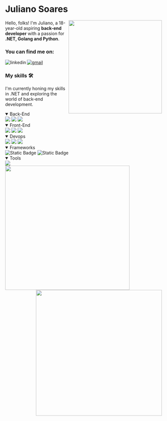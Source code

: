 # Juliano Soares

<img src="https://i.redd.it/1ib45r99mmp61.gif" width=300 height=300 align="right">

<p align="left"> Hello, folks! I'm Juliano, a 18-year-old aspiring <strong>back-end developer</strong> with a passion for <strong>.NET, Golang and Python</strong>.   </p>

### You can find me on:

<!-- Linkedin -->
[<img src="https://img.shields.io/badge/linkedin-_?style=for-the-badge&logo=linkedin&color=%09%23004687&link=https%3A%2F%2Fwww.linkedin.com%2Fin%2Fjuliano-gregorio%2F" alt="linkedin" align="left">](https://www.linkedin.com/in/juliano-gregorio/)

<!-- Gmail -->
[<img src="https://img.shields.io/badge/gmail-_?style=for-the-badge&logo=gmail&color=%09%23000000&link=https%3A%2F%2Fwww.linkedin.com%2Fin%2Fjuliano-gregorio%2F" alt="gmail">](mailto:julianosgreg@gmail.com)


### My skills 🛠️

I'm currently honing my skills in .NET and exploring the world of back-end development.

<details open="true"> 
	
<summary> Back-End </summary>
	
<img src="https://img.shields.io/badge/C%23-_?style=for-the-badge&logo=c%23&color=%230a0047">

<img src="https://img.shields.io/badge/golang-_?style=for-the-badge&logo=go&color=%230a0047">

<img src="https://img.shields.io/badge/python-python?style=for-the-badge&logo=python&color=%230a0047">
  
</details>

<details open="true"> 
	
<summary> Front-End </summary>
	
<img src="https://img.shields.io/badge/html-_?style=for-the-badge&logo=html5&color=%230a0047">

<img src="https://img.shields.io/badge/css-_?style=for-the-badge&logo=css3&color=%230a0047">

<img src="https://img.shields.io/badge/javascript-_?style=for-the-badge&logo=javascript&color=%230a0047">
  
</details>

<details open="true"> 
	
<summary> Devops </summary>

<img src="https://img.shields.io/badge/linux-linux_?style=for-the-badge&logo=linux&color=%230a0047">

<img src="https://img.shields.io/badge/docker-_?style=for-the-badge&logo=docker&color=%230a0047">

<img src="https://img.shields.io/badge/bash-gnubash?style=for-the-badge&logo=gnubash&color=%230a0047">


  
</details>

<details open="true">
	<summary> Frameworks </summary>
	<img alt="Static Badge" src="https://img.shields.io/badge/.NET-dotnet?style=for-the-badge&logo=.NET&logoColor=white&labelColor=rgb(10%2C%200%2C%2071)&color=rgb(10%2C%200%2C%2071)">
	<img alt="Static Badge" src="https://img.shields.io/badge/django-django?style=for-the-badge&logo=django&logoColor=white&labelColor=rgb(10%2C%200%2C%2071)&color=rgb(10%2C%200%2C%2071)">
</details>

<details open="true">
<summary> Tools </summary>

<img src="https://img.shields.io/badge/git-_?style=for-the-badge&logo=git&color=%230a0047">
 
</details>


<img src="https://github-readme-stats.vercel.app/api?username=jusoaresg&theme=tokyonight&show_icons=true&hide_border=false&count_private=true" style="margin: 0 auto;" align="left" width=400>

<img src="https://github-readme-streak-stats.herokuapp.com/?user=jusoaresg&theme=tokyonight&hide_border=false" style="margin: 0 auto;" align="right" width=405>
